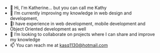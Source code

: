 - 👋 Hi, I'm Katherine... but you can call me Kathy
- 🌱 I’m currently improving my knowledge in web design and development,
- 🌱I have experience in web development, mobile development and Object Oriented development as well
- 💞️ I’m looking to collaborate on projects where I can share and improve my knowledge
- 📫 You can reach me at kasq1130@hotmail.com

<!---
kathy-an/kathy-an is a ✨ special ✨ repository because its `README.md` (this file) appears on your GitHub profile.
You can click the Preview link to take a look at your changes.
--->

